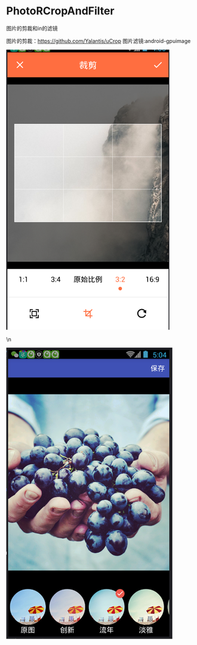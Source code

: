 # PhotoRCropAndFilter
图片的剪裁和in的滤镜

图片的剪裁：https://github.com/Yalantis/uCrop
图片滤镜:android-gpuimage


![enter image description here](https://github.com/wangshanhai/PhotoRCropAndFilter/blob/master/img/rcrop.png)

\n

![enter image description here](https://github.com/wangshanhai/PhotoRCropAndFilter/blob/master/img/filter.png)

